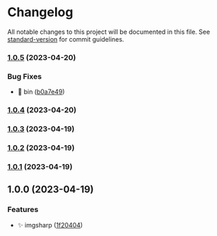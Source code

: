 # Changelog

All notable changes to this project will be documented in this file. See [standard-version](https://github.com/conventional-changelog/standard-version) for commit guidelines.

### [1.0.5](https://github.com/shayeLee/imgsharp/compare/v1.0.4...v1.0.5) (2023-04-20)


### Bug Fixes

* 🐞 bin ([b0a7e49](https://github.com/shayeLee/imgsharp/commit/b0a7e49e5c60f94570ee955f5f75cb506b91d077))

### [1.0.4](https://github.com/shayeLee/imgsharp/compare/v1.0.3...v1.0.4) (2023-04-20)

### [1.0.3](https://github.com/shayeLee/imgsharp/compare/v1.0.2...v1.0.3) (2023-04-19)

### [1.0.2](https://github.com/shayeLee/imgsharp/compare/v1.0.1...v1.0.2) (2023-04-19)

### [1.0.1](https://github.com/shayeLee/imgsharp/compare/v1.0.0...v1.0.1) (2023-04-19)

## 1.0.0 (2023-04-19)


### Features

* ✨ imgsharp ([1f20404](https://github.com/shayeLee/imgsharp/commit/1f20404e536191363d152643a86bf2766bc86216))
